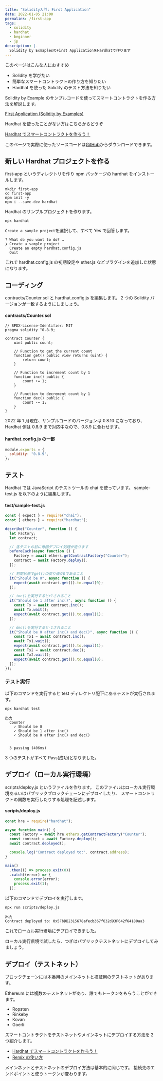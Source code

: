 ```yaml
---
title: "Solidity入門: First Application"
date: 2022-01-05 21:00
permalink: /first-app
tags:
  - solidity
  - hardhat
  - beginner
  - jp
description: |-
  Solidity by ExmaplesのFirst ApplicationをHardhatで作ります
---
```


このページはこんな人におすすめ

- Solidity を学びたい
- 簡単なスマートコントラクトの作り方を知りたい
- Hardhat を使った Solidity のテスト方法を知りたい

Solidity by Example のサンプルコードを使ってスマートコントラクトを作る方法を解説します。

[First Application (Solidity by Examples)](https://solidity-by-example.org/first-app/)

Hardhat を使ったことがない方はこちらからどうぞ

[Hardhat でスマートコントラクトを作ろう！](/hardhat)

このページで実際に使ったソースコードは[GitHub](https://github.com/smacon-dev/solidity-example/tree/main/first-app)からダウンロードできます。

## 新しい Hardhat プロジェクトを作る

first-app というディレクトリを作り
npm パッケージの hardhat をインストールします。

```
mkdir first-app
cd first-app
npm init -y
npm i --save-dev hardhat
```

Hardhat のサンプルプロジェクトを作ります。

```
npx hardhat
```

`Create a sample project`を選択して、すべて Yes で回答します。

```
? What do you want to do? …
❯ Create a sample project
  Create an empty hardhat.config.js
  Quit
```

これで hardhat.config.js の初期設定や ether.js などプラグインを追加した状態になります。

## コーディング

contracts/Counter.sol と hardhat.config.js を編集します。
2 つの Solidity バージョンが一致するようにしましょう。

#### contracts/Counter.sol

```solidity
// SPDX-License-Identifier: MIT
pragma solidity ^0.8.9;

contract Counter {
    uint public count;

    // Function to get the current count
    function get() public view returns (uint) {
        return count;
    }

    // Function to increment count by 1
    function inc() public {
        count += 1;
    }

    // Function to decrement count by 1
    function dec() public {
        count -= 1;
    }
}
```

2022 年 1 月現在、サンプルコードのバージョンは 0.8.10 になっており、
Hardhat 側は 0.8.9 まで対応中なので、0.8.9 に合わせます。

#### hardhat.config.js の一部

```js
module.exports = {
  solidity: "0.8.9",
};
```

## テスト

Hardhat では JavaScript のテストツールの chai を使っています。
sample-test.js を以下のように編集します。

#### test/sample-test.js

```js
const { expect } = require("chai");
const { ethers } = require("hardhat");

describe("Counter", function () {
  let Factory;
  let contract;

  // 各テストの前に毎回デプロイ処理が走ります
  beforeEach(async function () {
    Factory = await ethers.getContractFactory("Counter");
    contract = await Factory.deploy();
  });

  // 初期状態でget()の戻り値が0であること
  it("Should be 0", async function () {
    expect(await contract.get()).to.equal(0);
  });

  // inc()を実行すると+1されること
  it("Should be 1 after inc()", async function () {
    const Tx = await contract.inc();
    await Tx.wait();
    expect(await contract.get()).to.equal(1);
  });

  // dec()を実行すると-1されること
  it("Should be 0 after inc() and dec()", async function () {
    const Tx1 = await contract.inc();
    await Tx1.wait();
    expect(await contract.get()).to.equal(1);
    const Tx2 = await contract.dec();
    await Tx2.wait();
    expect(await contract.get()).to.equal(0);
  });
});
```

### テスト実行

以下のコマンドを実行すると test ディレクトリ配下にあるテストが実行されます。

```
npx hardhat test
```

```
出力
  Counter
    ✓ Should be 0
    ✓ Should be 1 after inc()
    ✓ Should be 0 after inc() and dec()


  3 passing (406ms)
```

3 つのテストがすべて Pass(成功)となりました。

## デプロイ（ローカル実行環境）

scripts/deploy.js というファイルを作ります。
このファイルはローカル実行環境あるいはパブリックブロックチェーンにデプロイしたり、
スマートコントラクトの関数を実行したりする処理を記述します。

#### scripts/deploy.js

```js
const hre = require("hardhat");

async function main() {
  const Factory = await hre.ethers.getContractFactory("Counter");
  const contract = await Factory.deploy();
  await contract.deployed();

  console.log("Contract deployed to:", contract.address);
}

main()
  .then(() => process.exit(0))
  .catch((error) => {
    console.error(error);
    process.exit(1);
  });
```

以下のコマンドでデプロイを実行します。

```
npx run scripts/deploy.js
```

```
出力
Contract deployed to: 0x5FbDB2315678afecb367f032d93F642f64180aa3
```

これでローカル実行環境にデプロイできました。

ローカル実行県境で試したら、つぎはパブリックテストネットにデプロイしてみましょう。

## デプロイ（テストネット）

ブロックチェーンには本番用のメインネットと検証用のテストネットがあります。

Ethereum には複数のテストネットがあり、誰でもトークンをもらうことができます。

- Ropsten
- Rinkeby
- Kovan
- Goerli

スマートコントラクトをテストネットやメインネットにデプロイする方法を 2 つ紹介します。

- [Hardhat でスマートコントラクトを作ろう！](/hardhat)
- [Remix の使い方](/remix-tutorial)

メインネットとテストネットのデプロイ方法は基本的に同じです。
接続先のエンドポイントと使うトークンが変わります。
